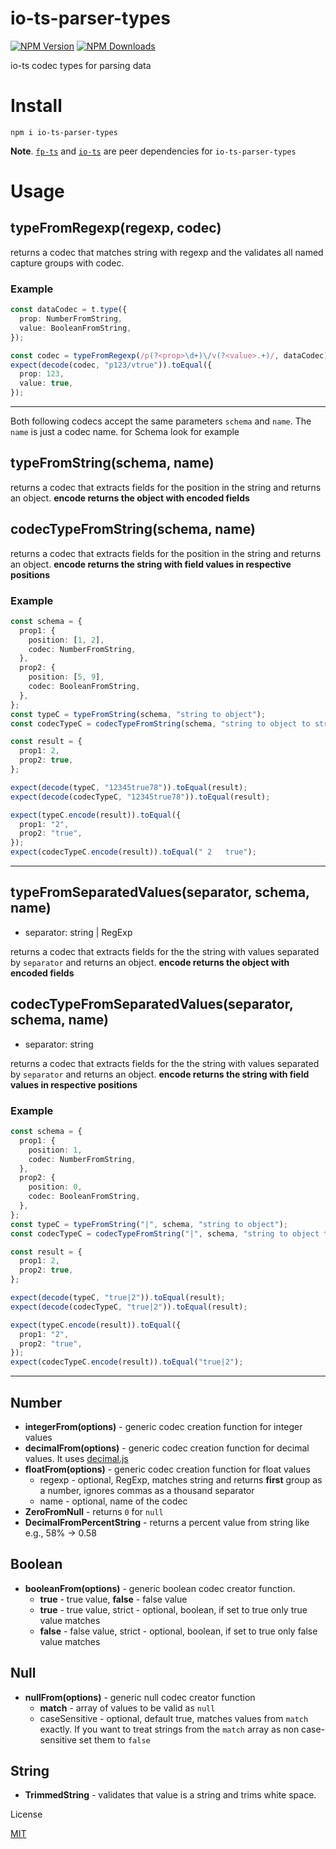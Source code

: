 # io-ts-parser-types

[![NPM Version](https://img.shields.io/npm/v/io-ts-parser-types.svg?style=flat-square)](https://www.npmjs.com/package/io-ts-parser-types)
[![NPM Downloads](https://img.shields.io/npm/dt/io-ts-parser-types.svg?style=flat-square)](https://www.npmjs.com/package/io-ts-parser-types)

io-ts codec types for parsing data

# Install

`npm i io-ts-parser-types`

**Note**. [`fp-ts`](https://github.com/gcanti/fp-ts) and [`io-ts`](https://github.com/gcanti/io-ts) are peer dependencies for `io-ts-parser-types`

# Usage

## typeFromRegexp(regexp, codec)

returns a codec that matches string with regexp and the validates all named capture groups with codec.

### Example

```ts
const dataCodec = t.type({
  prop: NumberFromString,
  value: BooleanFromString,
});

const codec = typeFromRegexp(/p(?<prop>\d+)\/v(?<value>.+)/, dataCodec);
expect(decode(codec, "p123/vtrue")).toEqual({
  prop: 123,
  value: true,
});
```

---

Both following codecs accept the same parameters `schema` and `name`. The `name` is just a codec name. for Schema look for example

## typeFromString(schema, name)

returns a codec that extracts fields for the position in the string and returns an object. **encode returns the object with encoded fields**

## codecTypeFromString(schema, name)

returns a codec that extracts fields for the position in the string and returns an object. **encode returns the string with field values in respective positions**

### Example

```ts
const schema = {
  prop1: {
    position: [1, 2],
    codec: NumberFromString,
  },
  prop2: {
    position: [5, 9],
    codec: BooleanFromString,
  },
};
const typeC = typeFromString(schema, "string to object");
const codecTypeC = codecTypeFromString(schema, "string to object to string");

const result = {
  prop1: 2,
  prop2: true,
};

expect(decode(typeC, "12345true78")).toEqual(result);
expect(decode(codecTypeC, "12345true78")).toEqual(result);

expect(typeC.encode(result)).toEqual({
  prop1: "2",
  prop2: "true",
});
expect(codecTypeC.encode(result)).toEqual(" 2   true");
```

---

## typeFromSeparatedValues(separator, schema, name)

- separator: string | RegExp

returns a codec that extracts fields for the the string with values separated by `separator` and returns an object. **encode returns the object with encoded fields**

## codecTypeFromSeparatedValues(separator, schema, name)

- separator: string

returns a codec that extracts fields for the the string with values separated by `separator` and returns an object. **encode returns the string with field values in respective positions**

### Example

```ts
const schema = {
  prop1: {
    position: 1,
    codec: NumberFromString,
  },
  prop2: {
    position: 0,
    codec: BooleanFromString,
  },
};
const typeC = typeFromString("|", schema, "string to object");
const codecTypeC = codecTypeFromString("|", schema, "string to object to string");

const result = {
  prop1: 2,
  prop2: true,
};

expect(decode(typeC, "true|2")).toEqual(result);
expect(decode(codecTypeC, "true|2")).toEqual(result);

expect(typeC.encode(result)).toEqual({
  prop1: "2",
  prop2: "true",
});
expect(codecTypeC.encode(result)).toEqual("true|2");
```

---

## Number

- **integerFrom(options)** - generic codec creation function for integer values
- **decimalFrom(options)** - generic codec creation function for decimal values. It uses [decimal.js](http://mikemcl.github.io/decimal.js)
- **floatFrom(options)** - generic codec creation function for float values
  - regexp - optional, RegExp, matches string and returns **first** group as a number, ignores commas as a thousand separator
  - name - optional, name of the codec
- **ZeroFromNull** - returns `0` for `null`
- **DecimalFromPercentString** - returns a percent value from string like e.g., 58% -> 0.58

## Boolean

- **booleanFrom(options)** - generic boolean codec creator function.
  - **true** - true value, **false** - false value
  - **true** - true value, strict - optional, boolean, if set to true only true value matches
  - **false** - false value, strict - optional, boolean, if set to true only false value matches

## Null

- **nullFrom(options)** - generic null codec creator function
  - **match** - array of values to be valid as `null`
  - caseSensitive - optional, default true, matches values from `match` exactly. If you want to treat strings from the `match` array as non case-sensitive set them to `false`

## String

- **TrimmedString** - validates that value is a string and trims white space.

License

[MIT](LICENSE)
